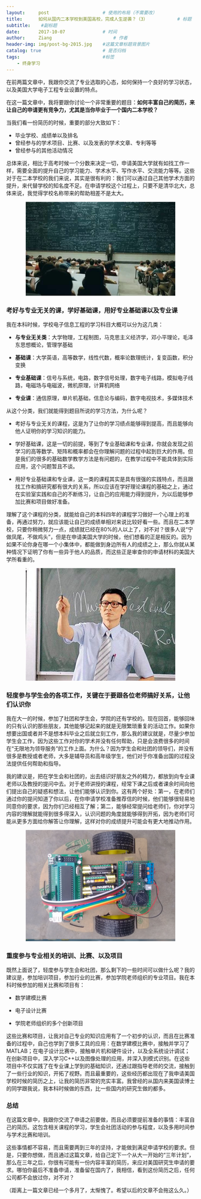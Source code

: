 ```yaml
---
layout:     post   				    # 使用的布局（不需要改）
title:      如何从国内二本学校到美国高校，完成人生逆袭？（3） 			# 标题 
subtitle:    #副标题
date:       2017-10-07 				# 时间
author:     Ziang 						# 作者
header-img: img/post-bg-2015.jpg 	#这篇文章标题背景图片
catalog: true 						# 是否归档
tags:								#标签
    - 终身学习
---
```


在前两篇文章中，我跟你交流了专业选取的心态，如何保持一个良好的学习状态，以及美国大学电子工程专业设置的特点。

在这一篇文章中，我将要跟你讨论一个非常重要的题目：**如何丰富自己的简历，来让自己的申请更有竞争力，尤其是当你毕业于一个国内二本学校？**

当我们看一份简历的时候，重要的部分大致如下：
- 毕业学校、成绩单以及排名
- 曾经参与的学术项目、比赛、以及发表的学术文章、专利等等
- 曾经参与的其他活动情况

总体来说，相比于高考时候一个分数来决定一切，申请美国大学就有如找工作一样，需要全面的提升自己的学习能力、学术水平、写作水平、交流能力等等。这些对于在二本学校的我们来说，其实是很有利的：我们可以通过自己其他学术方面的提升，来代替学校的知名度不足。在申请学校这个过程上，只要不是清华北大，总体来说，我觉得学校名称带来的帮助相差不是太大。

<p align="center">
    <img src="/img/如何从国内二本学校到美国高校，完成人生逆袭？（3）/1.png" alt="drawing" width="400"/>
</p>

### 考好与专业无关的课，学好基础课，用好专业基础课以及专业课

我在本科时候，学校电子信息工程的学习科目大概可以分为这几类：
- **与专业无关类**：大学物理，工程制图，马克思主义经济学，邓小平理论，毛泽东思想概论，管理学基础

- **基础课**：大学英语，高等数学，线性代数，概率论数理统计，复变函数，积分变换

- **专业基础课**：信号与系统，电路，数字信号处理，数字电子线路，模拟电子线路，电磁场与电磁波，微机原理，计算机网络

- **专业课**：通信原理，单片机基础，信息论与编码，数字电视技术，多媒体技术

从这个分类，我们就能得到题目所说的学习方法，为什么呢？
	
- 考好与专业无关的课程，这是为了让你的学习绩点能够得到提高，而且能够向他人证明你的学习知识的能力。
	
- 学好基础课，这是一切的前提，等到了专业基础课和专业课，你就会发现之前学习的高等数学、矩阵和概率都会在你理解问题的过程中起到巨大的作用。但是我们的很多的基础数学教学方法是有问题的，在教学过程中不能具体到实际应用，这个问题暂且不谈。
	
- 用好专业基础课和专业课，这一类的课程其实是具有很强的实践特点，而且跟找工作和搞研究都有很大的关系，所以应该在学好理论课程的基础之上，通过在实验室实践和自己的不断练习，让自己的应用能力得到提升，为以后能够参加比赛和项目做好准备。

理解了这个课程的分类，就能给自己的本科四年的课程学习做好一个心理上的准备，再通过努力，就应该能让自己的成绩单相对来说比较好看一些。而且在二本学校，只要你稍微努力一点，成绩就已经在80%的人以上了，对不对？很多人说“宁做凤尾，不做鸡头”，但是在申请美国大学的时候，他们想看的正是相反的。因为如果不论你身在哪一个小集体中，都能做到身边所有人的成绩之上，那么你就从某种情况下证明了你有一些异于他人的品质，而这些正是审查你的申请材料的美国大学所看重的。


<p align="center">
    <img src="/img/如何从国内二本学校到美国高校，完成人生逆袭？（3）/2.png" alt="drawing" width="400"/>
</p>

### 轻度参与学生会的各项工作，关键在于要跟各位老师搞好关系，让他们认识你
我在大一的时候，参加了社团和学生会，学院的还有学校的。现在回首，能够回味的只有认识的那些朋友，其他能够记起来的就是无限繁琐重复的活动工作。如果你想要出国或者并不是想本科毕业之后就立刻工作，那么我的建议就是，尽量少参加学生会工作，因为这些工作对你的学术并没有任何帮助，只是会浪费很多的时间在“无限地为领导服务”的工作上面。为什么？因为学生会和社团的领导们，并没有很多是教授或者老师，大多是辅导员和高年级学生，他们对于你准备出国的过程没法提供任何帮助和指导。

我的建议是，把在学生会和社团的，出去结识好朋友之外的精力，都放到向专业课老师以及教授的提问中去。对于老师讲授的课程，经常下课之后或者课余时间向他们提出自己的疑惑和想法，让他们能够认识到你。这有两个好处：第一，在老师们通过你的提问知道了你以后，在你申请学校准备推荐信的时候，他们能够很轻易地同意你的要求，因为你们已经相互了解；第二，能够经常提问给老师们，你对学习内容的理解就能得到很多得深入，认识问题的角度就能够得到开拓，因为老师们可能从更多方面给你解答让你理解，这样对你的成绩提升可能会有更大地推动作用。


<p align="center">
    <img src="/img/如何从国内二本学校到美国高校，完成人生逆袭？（3）/3.png" alt="drawing" width="400"/>
</p>

### 重度参与专业相关的培训、比赛、以及项目
既然上面说了，轻度参与学生会和社团，那么剩下的一些时间可以做什么呢？我的建议是，参加培训项目，参加行业的比赛，参加学院老师组织的专业项目。我在本科时候参加的相关比赛和项目有：

- 数学建模比赛

- 电子设计比赛

- 学院老师组织的多个创新项目

这些比赛和项目，让我对自己专业的知识应用有了一个初步的认识，而且在比赛准备的过程中，自己也学到了很多工具的应用：在数学建模比赛中，接触并学习了MATLAB；在电子设计比赛中，接触单片机和硬件设计，以及全系统设计调试；在创新项目中，深入学习C++以及图像处理的应用，并深入到模式识别。在这些项目中不仅实践了在专业课上学到的基础知识，还通过跟指导老师的交流，接触到了一些行业的知识，开拓了视野。而且最重要的，这些经历都出现在了我申请美国学校时候的简历之上，让我的简历非常的充实丰富。我曾经的从国内来美国读博士的同学跟我说，我本科时候做的东西，比一些国内的研究生做的都多。

### 总结

在这篇文章中，我跟你交流了申请之前要做，而且必须要提前准备的事情：丰富自己的简历。这包含相关课程的学习，学生会社团活动的参与程度，以及多用时间参与学术比赛和培训。

这些事情都不容易，而且需要两到三年的坚持，才能做到满足申请学校的要求。但是，只要你想做，而且通过这篇文章，给自己定下一个从大一开始的“三年计划”，那么在三年之后，你很有可能有一份内容丰富的简历，来应对美国研究生申请的要求。哪怕你最后不准备申请，准备留在国内了，我相信，看到这份简历之后，任何公司都不会放过你，对不对？

（距离上一篇文章已经一个多月了，太惭愧了。希望以后的文章不会拖这么久。）
